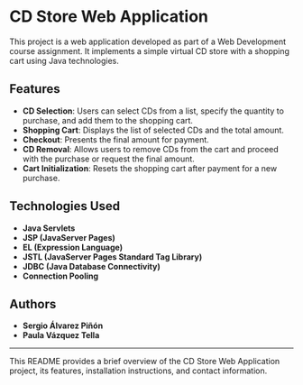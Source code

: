 # CD Store Web Application

This project is a web application developed as part of a Web Development course assignment. It implements a simple virtual CD store with a shopping cart using Java technologies.

## Features

- **CD Selection**: Users can select CDs from a list, specify the quantity to purchase, and add them to the shopping cart.
- **Shopping Cart**: Displays the list of selected CDs and the total amount.
- **Checkout**: Presents the final amount for payment.
- **CD Removal**: Allows users to remove CDs from the cart and proceed with the purchase or request the final amount.
- **Cart Initialization**: Resets the shopping cart after payment for a new purchase.

## Technologies Used

- **Java Servlets**
- **JSP (JavaServer Pages)**
- **EL (Expression Language)**
- **JSTL (JavaServer Pages Standard Tag Library)**
- **JDBC (Java Database Connectivity)**
- **Connection Pooling**

## Authors

- **Sergio Álvarez Piñón**
- **Paula Vázquez Tella**

---

This README provides a brief overview of the CD Store Web Application project, its features, installation instructions, and contact information.
